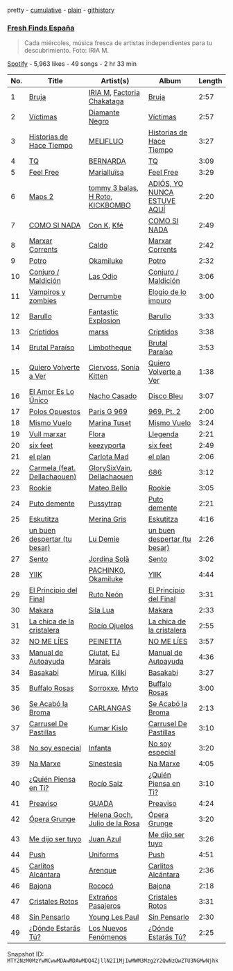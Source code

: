 pretty - [cumulative](/playlists/cumulative/37i9dQZF1DWVhn3qoy98w6.md) - [plain](/playlists/plain/37i9dQZF1DWVhn3qoy98w6) - [githistory](https://github.githistory.xyz/mackorone/spotify-playlist-archive/blob/main/playlists/plain/37i9dQZF1DWVhn3qoy98w6)

### [Fresh Finds España](https://open.spotify.com/playlist/37i9dQZF1DWVhn3qoy98w6)

> Cada miércoles, música fresca de artistas independientes para tu descubrimiento\. Foto: IRIA M.

[Spotify](https://open.spotify.com/user/spotify) - 5,963 likes - 49 songs - 2 hr 33 min

| No. | Title | Artist(s) | Album | Length |
|---|---|---|---|---|
| 1 | [Bruja](https://open.spotify.com/track/7GOg0nYQD92mpKUXooDSCq) | [IRIA M](https://open.spotify.com/artist/03Vw7tyeZfyhZ0lQQQsXAa), [Factoria Chakataga](https://open.spotify.com/artist/2DZnEICNEc4QJrU5q0lnJl) | [Bruja](https://open.spotify.com/album/0iExPpOCtB2H7VnUObiHet) | 2:57 |
| 2 | [Víctimas](https://open.spotify.com/track/0EZOD1EWE9WXMl2T6J9U3t) | [Diamante Negro](https://open.spotify.com/artist/51WUBWxuW4MAoBwuYraA4v) | [Víctimas](https://open.spotify.com/album/3eSOdeA6ycYGOdJRRxxe7r) | 2:57 |
| 3 | [Historias de Hace Tiempo](https://open.spotify.com/track/0oHEkrNQa84Sex333nfpi9) | [MELIFLUO](https://open.spotify.com/artist/4Hu6klBtrwoAAeFaDB4W3K) | [Historias de Hace Tiempo](https://open.spotify.com/album/2SQxiCVrCG4GZWRTBajLum) | 3:27 |
| 4 | [TQ](https://open.spotify.com/track/6HJBLGB6M31BK44xANYV9Q) | [BERNARDA](https://open.spotify.com/artist/4AMFwj85joZJusmm6uK6AW) | [TQ](https://open.spotify.com/album/6oImZqWR4FKRMZ4iFmNv10) | 3:09 |
| 5 | [Feel Free](https://open.spotify.com/track/7wL16U2B4Y7m9eck5FzZ2y) | [Marialluïsa](https://open.spotify.com/artist/57vnEmo3jRkWAigCYgNRaD) | [Feel Free](https://open.spotify.com/album/1K5boCo63DGVgG7AgUF9nr) | 3:29 |
| 6 | [Maps 2](https://open.spotify.com/track/46meGpMA8mDAVJRLVYhRQH) | [tommy 3 balas](https://open.spotify.com/artist/2toYLRPVyQ0VTBzja0WBBL), [H Roto](https://open.spotify.com/artist/5Q7VQ40wSh0GOm1CaNOIHL), [KICKBOMBO](https://open.spotify.com/artist/7A2htSu45kogVfNBMD4Xgh) | [ADIÓS, YO NUNCA ESTUVE AQUÍ](https://open.spotify.com/album/0j56Sa6V1y2LCNpLeubkZD) | 2:20 |
| 7 | [COMO SI NADA](https://open.spotify.com/track/44VAT2gxNUYyOq8F7hIQF5) | [Con K](https://open.spotify.com/artist/0HFSv9JWkZcY2K4yLGNaHS), [Kfé](https://open.spotify.com/artist/21Oja0BVOrXu4kGqK8MfDF) | [COMO SI NADA](https://open.spotify.com/album/5ZiTAhAyw1duVSUtzlrbVW) | 2:49 |
| 8 | [Marxar Corrents](https://open.spotify.com/track/3tibs32v5ClVVcnnq7avcu) | [Caldo](https://open.spotify.com/artist/5As0zzJ7LIpJ5dt7AsM0Dx) | [Marxar Corrents](https://open.spotify.com/album/4EdEOPPlTkDZFG5W9oPfrA) | 2:42 |
| 9 | [Potro](https://open.spotify.com/track/3dYFQJkWMGPk4lb2x7brpR) | [Okamiluke](https://open.spotify.com/artist/3wHycgBdgDplw19kvn4VLo) | [Potro](https://open.spotify.com/album/3e7AIOk1pg25cJOtZCAbB9) | 2:32 |
| 10 | [Conjuro / Maldición](https://open.spotify.com/track/0Izo3yUz7Dss9k2cMQqIgS) | [Las Odio](https://open.spotify.com/artist/7fpWlfolzAkqmxhUeAoyab) | [Conjuro / Maldición](https://open.spotify.com/album/22Ht1CmDqMzw9ugPmc571t) | 3:06 |
| 11 | [Vampiros y zombies](https://open.spotify.com/track/3XzuWK9uwH5YvCsWcf1V8P) | [Derrumbe](https://open.spotify.com/artist/1Ugmg2SnfyliTwRrzxUblr) | [Elogio de lo impuro](https://open.spotify.com/album/4fvPFRjoa1KNiPHi2ZP5A9) | 3:00 |
| 12 | [Barullo](https://open.spotify.com/track/5rDuEYuutKU6kzb898dezD) | [Fantastic Explosion](https://open.spotify.com/artist/2VjARCBwmOuEfluxC7K9ed) | [Barullo](https://open.spotify.com/album/1Fjmu2WpJ8aOd9nQHBesoV) | 3:33 |
| 13 | [Críptidos](https://open.spotify.com/track/63YR4aMyOXTYfuREmTfv6U) | [marss](https://open.spotify.com/artist/42fqHnPBt8mzcTqHVBq6gX) | [Críptidos](https://open.spotify.com/album/2dTVeALIaOOplcm5R50KOz) | 3:38 |
| 14 | [Brutal Paraíso](https://open.spotify.com/track/6eX9cR8PQNa4BVrEenYabr) | [Limbotheque](https://open.spotify.com/artist/4xoTZcs1vjRjcAP9Rw5EuH) | [Brutal Paraíso](https://open.spotify.com/album/69B4ukr7NslklkBhWa9GFx) | 3:53 |
| 15 | [Quiero Volverte a Ver](https://open.spotify.com/track/4UOhyyulA5rIbHuVzUvMx5) | [Ciervoss](https://open.spotify.com/artist/1CAML4WFHPiDUjW2uByMu3), [Sonia Kitten](https://open.spotify.com/artist/3zZNn5R2tc2CB19iLvgpIG) | [Quiero Volverte a Ver](https://open.spotify.com/album/6r0YmczahrKgRJwcqGiaV9) | 1:38 |
| 16 | [El Amor Es Lo Único](https://open.spotify.com/track/5JNB9oGSNuHMVoJjBOLL1u) | [Nacho Casado](https://open.spotify.com/artist/3Kk2OzzEbuWFgWdZy2cy5N) | [Disco Bleu](https://open.spotify.com/album/1Zx8hCz1S9NevtjHDkz40U) | 3:07 |
| 17 | [Polos Opuestos](https://open.spotify.com/track/2DXVABVngaSu4jaDarjLRZ) | [Paris G 969](https://open.spotify.com/artist/2MnMVhahdrCa8xtpBe6KXY) | [969, Pt\. 2](https://open.spotify.com/album/5q5LyHZw8uaGhkVp59rh2Z) | 2:00 |
| 18 | [Mismo Vuelo](https://open.spotify.com/track/7qpZQG7iXi5VGYgFhD1cN3) | [Marina Tuset](https://open.spotify.com/artist/7wtyZ2WgTY9leTsIPH0VLc) | [Mismo Vuelo](https://open.spotify.com/album/4wZtIA1tQX8HJ5P3BIXsOn) | 3:24 |
| 19 | [Vull marxar](https://open.spotify.com/track/7po5iNfbDW7OWKeQQHN60a) | [Flora](https://open.spotify.com/artist/6n92XxHJeRHPuEWKVthTtO) | [Llegenda](https://open.spotify.com/album/3Y7lSB0bddP4pFwnvkZdbi) | 2:21 |
| 20 | [six feet](https://open.spotify.com/track/7trhleJ78vbK75dVTSNIQ9) | [keezyporta](https://open.spotify.com/artist/59a1bsEPllg9vAM5ZdZtBS) | [six feet](https://open.spotify.com/album/3WGcAtWov4SVMjJ8UhiiWF) | 2:49 |
| 21 | [el plan](https://open.spotify.com/track/2TUpq01HekAsnkLfOEcJL7) | [Carlota Mad](https://open.spotify.com/artist/6FE9wETRNdKBXsawwqmVVo) | [el plan](https://open.spotify.com/album/5m5uMDviq5wl1iWOygyHJE) | 2:06 |
| 22 | [Carmela \(feat\. Dellachaouen\)](https://open.spotify.com/track/2GdgGx268r61WDhvTWa8sZ) | [GlorySixVain](https://open.spotify.com/artist/79lATyc2ODajhNfsqcNnzw), [Dellachaouen](https://open.spotify.com/artist/42KvInQHbbKzmb8rsimvwv) | [686](https://open.spotify.com/album/7io9Y3QneOR00FtOTb3Zpa) | 3:12 |
| 23 | [Rookie](https://open.spotify.com/track/0ShaLG8JBFZuk4wlEB0fG2) | [Mateo Bello](https://open.spotify.com/artist/47jnmV5l8x5UZtsifCJAaU) | [Rookie](https://open.spotify.com/album/3Me13BoFycT5huqB9HoYam) | 3:05 |
| 24 | [Puto demente](https://open.spotify.com/track/3ObpCxKih2cOXScNIOx9aa) | [Pussytrap](https://open.spotify.com/artist/1CvAjNpe2ZjFVhlA34SyWK) | [Puto demente](https://open.spotify.com/album/242YzyrWbbk49x56xwEjZl) | 2:21 |
| 25 | [Eskutitza](https://open.spotify.com/track/6tOIocZLV7sWJ1gwTDAG7k) | [Merina Gris](https://open.spotify.com/artist/7MoqcWOPD6BEKF85fxvwuD) | [Eskutitza](https://open.spotify.com/album/0OQ8jckvxDtiUFKkx7WGyP) | 4:16 |
| 26 | [un buen despertar \(tu besar\)](https://open.spotify.com/track/7aY2tx3zcVJtu4iz4oKk0S) | [Lu Demie](https://open.spotify.com/artist/0UngCHHTGXq1hWlQCuqDmb) | [un buen despertar \(tu besar\)](https://open.spotify.com/album/4Ve7CvZTnMZ2bqxm5fcM88) | 2:26 |
| 27 | [Sento](https://open.spotify.com/track/1dCCmclX83l7ct4vd2DJ0A) | [Jordina Solà](https://open.spotify.com/artist/4Jgfkl4J01KSQATvy5htJh) | [Sento](https://open.spotify.com/album/0pndLKZ9jqx5AQgSMjsVAj) | 3:02 |
| 28 | [YIIK](https://open.spotify.com/track/19UWve9GiOpPXd5vG0KyoW) | [PACHINK0](https://open.spotify.com/artist/26fI9ddJ1ARHJa4aKei2ca), [Okamiluke](https://open.spotify.com/artist/3wHycgBdgDplw19kvn4VLo) | [YIIK](https://open.spotify.com/album/0zC2k7O6PU2zPYNvMdqpbT) | 4:44 |
| 29 | [El Principio del Final](https://open.spotify.com/track/5X5MfsQJf14BNvESxIAzWT) | [Ruto Neón](https://open.spotify.com/artist/327WgTZ4vsVGhVliK40k5T) | [El Principio del Final](https://open.spotify.com/album/7bbVcF2jtunMDXwd5QuMLZ) | 3:31 |
| 30 | [Makara](https://open.spotify.com/track/6YDzyRYTXCi6mXmxJIgtyW) | [Sila Lua](https://open.spotify.com/artist/1s0SFRaivMSqrjS3C3R7xR) | [Makara](https://open.spotify.com/album/0fFIxa3hZ0LaxEDI5K4uPt) | 2:33 |
| 31 | [La chica de la cristalera](https://open.spotify.com/track/32jxiguOIFlWAgpHNon7pT) | [Rocío Ojuelos](https://open.spotify.com/artist/2qw2bM2FOqesfaWJybn7M5) | [La chica de la cristalera](https://open.spotify.com/album/535GwoBisCOdAdYb9Db43q) | 2:55 |
| 32 | [NO ME LÍES](https://open.spotify.com/track/5Koyn6hRo7HA1a7ykFRBjo) | [PEINETTA](https://open.spotify.com/artist/5u1qOR5LToCn0Zi0Y0kfY4) | [NO ME LÍES](https://open.spotify.com/album/1vQvUaTj9Wfftk1UVd7VhM) | 3:57 |
| 33 | [Manual de Autoayuda](https://open.spotify.com/track/77NJZEhgxub5dGEOpYWIiO) | [Ciutat](https://open.spotify.com/artist/6mopaAcodk04EGM8lJ2AnW), [EJ Marais](https://open.spotify.com/artist/1sgiPS5ieDRh7HbFUgfs7S) | [Manual de Autoayuda](https://open.spotify.com/album/3LW3YEG7RBuf8fjsCteLYk) | 4:36 |
| 34 | [Basakabi](https://open.spotify.com/track/7fGRmwXZRmZHMlM1UeyDHy) | [Mirua](https://open.spotify.com/artist/5cGJXI0gJt3pNQvTshgu3d), [Kiliki](https://open.spotify.com/artist/2x6JVTDJNTmVZxxOGYZKND) | [Basakabi](https://open.spotify.com/album/7FNjL5zA7iloZYIM2s40fg) | 3:27 |
| 35 | [Buffalo Rosas](https://open.spotify.com/track/1XeBTPeXtOXK3UlNq8UIDn) | [Sorroxxe](https://open.spotify.com/artist/0zxxL9BwUqEZ0YMRT5Cezy), [Myto](https://open.spotify.com/artist/2ef17EiY2Ya4O84s2H024G) | [Buffalo Rosas](https://open.spotify.com/album/05kesD0F2kWNd3rapPnUwG) | 3:00 |
| 36 | [Se Acabó la Broma](https://open.spotify.com/track/6iAbbG1XIlwv3RXQhdldQD) | [CARLANGAS](https://open.spotify.com/artist/3R86hCl02kzzvB48oIyEVs) | [Se Acabó la Broma](https://open.spotify.com/album/5RTSC9BWKK9NfYyUK7b6j5) | 2:13 |
| 37 | [Carrusel De Pastillas](https://open.spotify.com/track/5xOdPBm5l4BBrSpqiLqAn1) | [Kumar Kislo](https://open.spotify.com/artist/5TJTtM4EhlrA8uEJ1QSrFL) | [Carrusel De Pastillas](https://open.spotify.com/album/3C674FHlqlIFzhy0CLJqxr) | 3:10 |
| 38 | [No soy especial](https://open.spotify.com/track/5UBSQhzaiT4Hr6DyZpGXfE) | [Infanta](https://open.spotify.com/artist/44NyITL7drZYoCifvi3GaZ) | [No soy especial](https://open.spotify.com/album/03F7MofgR9gD0NMZgiqiTr) | 3:20 |
| 39 | [Na Marxe](https://open.spotify.com/track/1Wq3jUinwuouvCGFrwFTo7) | [Sinestesia](https://open.spotify.com/artist/5p4TrwDQQcCgNpTXYLlzr9) | [Na Marxe](https://open.spotify.com/album/62Z0TRdpGNR722VvvFbS92) | 4:05 |
| 40 | [¿Quién Piensa en Ti?](https://open.spotify.com/track/4zPuIt44JNmxyUzGVrDr3A) | [Rocío Saiz](https://open.spotify.com/artist/6J7Piqvg9Y5aIOFq6DuJtm) | [¿Quién Piensa en Ti?](https://open.spotify.com/album/0G8PJ5JGMXAIpnMfsmq4Ld) | 3:10 |
| 41 | [Preaviso](https://open.spotify.com/track/3HPuuER7tq2rNrrYVqqhGr) | [GUADA](https://open.spotify.com/artist/7DQKTS3zA63QhllsHFT2UN) | [Preaviso](https://open.spotify.com/album/4nqfhEaphI34zhr1mDbJRq) | 4:24 |
| 42 | [Ópera Grunge](https://open.spotify.com/track/6gdWcqVatzghG5mKskiosk) | [Helena Goch](https://open.spotify.com/artist/2JifS5JEJbv3GcQ4ZB2q9B), [Julio de la Rosa](https://open.spotify.com/artist/1TlayDixkhMb8CbDXwKcyP) | [Ópera Grunge](https://open.spotify.com/album/64FVRX7fJkaLCzW0fsjoYk) | 3:20 |
| 43 | [Me dijo ser tuyo](https://open.spotify.com/track/2pgjyZPgdO7irQBpKo7QmX) | [Juan Azul](https://open.spotify.com/artist/2Vn6T7bYqhxrrgrlMtIriw) | [Me dijo ser tuyo](https://open.spotify.com/album/3OQuNQKchMymzLJTtvzTPL) | 3:26 |
| 44 | [Push](https://open.spotify.com/track/7zxAeIiw7RDfIxbN9G9AHr) | [Uniforms](https://open.spotify.com/artist/6OUh2Ek6fOHcCrVdhXFTQL) | [Push](https://open.spotify.com/album/7JATVDgh5QlzChju8lb4kU) | 4:51 |
| 45 | [Carlitos Alcántara](https://open.spotify.com/track/5pj3H95mFqAg3It8exQIkt) | [Arenque](https://open.spotify.com/artist/55Sbg4Xa3vmLMlRE4dEG0Y) | [Carlitos Alcántara](https://open.spotify.com/album/78ZmFAwNcHquwDO4NsLqaZ) | 2:36 |
| 46 | [Bajona](https://open.spotify.com/track/5vhckSQpMv3JXtVq8F2CL2) | [Rococó](https://open.spotify.com/artist/69a8n82mR2VGTcVejFM2Dq) | [Bajona](https://open.spotify.com/album/49x6E4M3D0LpismpoOTFcF) | 2:18 |
| 47 | [Cristales Rotos](https://open.spotify.com/track/03JPAuuNLgy4gqrNkE6j6n) | [Extraños Pasajeros](https://open.spotify.com/artist/7Ag0wcjCiHNlx3Zh6R8Jo9) | [Cristales Rotos](https://open.spotify.com/album/1c0IZE37KCCckhHLRt5pJM) | 3:31 |
| 48 | [Sin Pensarlo](https://open.spotify.com/track/3lQf3pzgdXOgPdNtH6lsrD) | [Young Les Paul](https://open.spotify.com/artist/1AyiZM6osYi57jXniIVdRE) | [Sin Pensarlo](https://open.spotify.com/album/6FN8LgC1a8hUo8Cgh7tjTO) | 2:30 |
| 49 | [¿Dónde Estarás Tú?](https://open.spotify.com/track/23ZIX97WnSsxiXKkZDR4Gl) | [Los Nuevos Fenómenos](https://open.spotify.com/artist/7p2PgTPWJE1cTmdvLxFPjH) | [¿Dónde Estarás Tú?](https://open.spotify.com/album/449IjhA5xCvx8PzprffKdN) | 2:25 |

Snapshot ID: `MTY2NzM0MzYwMCwwMDAwMDAwMDQ4ZjllN2I1MjIwMWM3Mzg2Y2QwNzQwZTU3NGMwNjhk`

